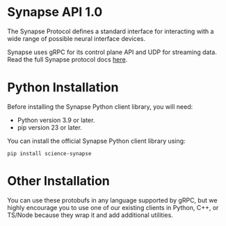 # Synapse API 1.0

The Synapse Protocol defines a standard interface for interacting with a wide range of possible neural interface devices.

Synapse uses gRPC for its control plane API and UDP for streaming data. Read the full Synapse protocol docs [here](science.xyz/docs/d/synapse/index).

# Python Installation

Before installing the Synapse Python client library, you will need:

- Python version 3.9 or later.
- pip version 23 or later.

You can install the official Synapse Python client library using:

`pip install science-synapse`

# Other Installation

You can use these protobufs in any language supported by gRPC, but we highly encourage you to use one of our existing clients in Python, C++, or TS/Node because they wrap it and add additional utilities.
